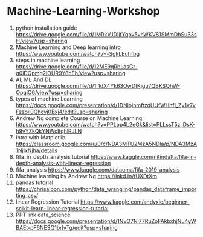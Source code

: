 # Machine-Learning-Workshop
1. python installation guide
 https://drive.google.com/file/d/1MRkVJDIjfYqov5vhWKV81SMmDhSu33sH/view?usp=sharing
2. Machine Learning and Deep learning intro
https://www.youtube.com/watch?v=-SgkLEuhfbg
3. steps in machine learning
https://drive.google.com/file/d/12ME9qRbLasGr-q0iDQpmg2iOUR9Y8cEh/view?usp=sharing
4. AI, ML And DL
https://drive.google.com/file/d/1_1dX4Yk63OwDtKjgu7QBKSQhW-OpqiO6/view?usp=sharing
5. types of machine Learning
https://docs.google.com/presentation/d/1DNlojnmftzqUUfWHhfI_Zy1y7yFzzoii0Qhcvj0Bxj4/edit?usp=sharing
6. Andrew Ng complete Course on Machine Learning
https://www.youtube.com/watch?v=PPLop4L2eGk&list=PLLssT5z_DsK-h9vYZkQkYNWcItqhlRJLN
7. Intro with Matplotlib 
https://classroom.google.com/u/0/c/NDA3MTU2MzA5NDla/p/NDA3MzA1NjIxNjha/details
8. fifa_in_depth_analysis tutorial
https://www.kaggle.com/nitindatta/fifa-in-depth-analysis-with-linear-regression
9. fifa_analysis
https://www.kaggle.com/datauma/fifa-2019-analysis
10. Machine learning by Andrew Ng
https://lnkd.in/fUXDtXm
11. pandas tutorial
https://chrisalbon.com/python/data_wrangling/pandas_dataframe_importing_csv/
12. linear Regression Tutorial
https://www.kaggle.com/andyxie/beginner-scikit-learn-linear-regression-tutorial
13. PPT link data_science
https://docs.google.com/presentation/d/1NvO7Ni77RuZoFAkbxhjNu4yWBAEt-pF6NESQ1brIvTg/edit?usp=sharing
